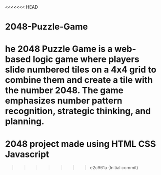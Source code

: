 <<<<<<< HEAD
# 2048-Puzzle-Game
he 2048 Puzzle Game is a web-based logic game where players slide numbered tiles on a 4x4 grid to combine them and create a tile with the number 2048. The game emphasizes number pattern recognition, strategic thinking, and planning.
=======
# 2048 project made using HTML CSS Javascript


>>>>>>> e2c961a (Initial commit)
